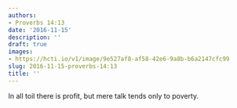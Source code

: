 ```yaml
---
authors:
- Proverbs 14:13
date: '2016-11-15'
description: ''
draft: true
images:
- https://hcti.io/v1/image/9e527af8-af58-42e6-9a8b-b6a2147cfc99
slug: 2016-11-15-proverbs-14:13
title: ''
---
```


In all toil there is profit, but mere talk tends only to poverty.